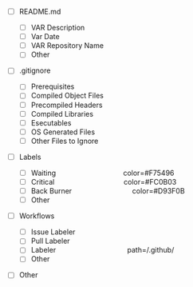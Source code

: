 * [ ] README.md  
  * [ ] VAR Description  
  * [ ] Var Date  
  * [ ] VAR Repository Name  
  * [ ] Other  
  
* [ ] .gitignore  
  * [ ] Prerequisites  
  * [ ] Compiled Object Files  
  * [ ] Precompiled Headers  
  * [ ] Compiled Libraries  
  * [ ] Esecutables  
  * [ ] OS Generated Files  
  * [ ] Other Files to Ignore  
  
* [ ] Labels  
  * [ ] Waiting &nbsp; &nbsp; &nbsp; &emsp; &emsp; &emsp; &emsp; &emsp; &emsp; color=#F75496  
  * [ ] Critical &nbsp; &nbsp;&nbsp; &nbsp; &emsp; &emsp; &emsp; &emsp; &emsp; &emsp; color=#FC0B03  
  * [ ] Back Burner &nbsp; &nbsp;&nbsp; &nbsp; &emsp; &emsp; &emsp; &emsp; &emsp; color=#D93F0B
  * [ ] Other  

* [ ] Workflows  
  * [ ] Issue Labeler  
  * [ ] Pull Labeler  
  * [ ] Labeler &nbsp; &nbsp; &nbsp; &nbsp; &emsp; &emsp; &emsp; &emsp; &emsp; &emsp; path=/.github/  
  * [ ] Other  
  
* [ ] Other  

